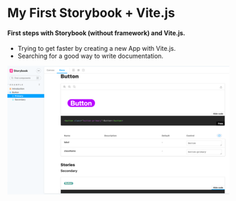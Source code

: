 # My First Storybook + Vite.js

#### First steps with Storybook (without framework) and Vite.js.

- Trying to get faster by creating a new App with Vite.js.
- Searching for a good way to write documentation.

 <img src=".storybook/images/Screenshot-storybook.png" alt="screenshot of the application">
